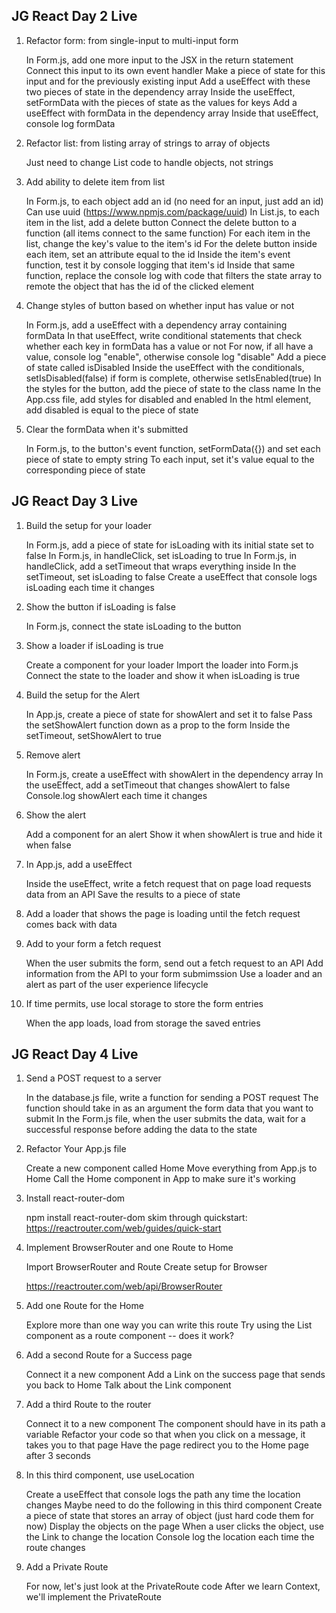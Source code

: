 ## JG React Day 2 Live

1. Refactor form: from single-input to multi-input form

   In Form.js, add one more input to the JSX in the return statement
   Connect this input to its own event handler
   Make a piece of state for this input and for the previously existing input
   Add a useEffect with these two pieces of state in the dependency array
   Inside the useEffect, setFormData with the pieces of state as the values for keys
   Add a useEffect with formData in the dependency array
   Inside that useEffect, console log formData

2. Refactor list: from listing array of strings to array of objects

   Just need to change List code to handle objects, not strings

3. Add ability to delete item from list

   In Form.js, to each object add an id (no need for an input, just add an id)
   Can use uuid (https://www.npmjs.com/package/uuid)
   In List.js, to each item in the list, add a delete button
   Connect the delete button to a function (all items connect to the same function)
   For each item in the list, change the key's value to the item's id
   For the delete button inside each item, set an attribute equal to the id
   Inside the item's event function, test it by console logging that item's id
   Inside that same function, replace the console log with code that filters the state array to remote the object that has the id of the clicked element

4. Change styles of button based on whether input has value or not

   In Form.js, add a useEffect with a dependency array containing formData
   In that useEffect, write conditional statements that check whether each key in formData has a value or not
   For now, if all have a value, console log "enable", otherwise console log "disable"
   Add a piece of state called isDisabled
   Inside the useEffect with the conditionals, setIsDisabled(false) if form is complete, otherwise setIsEnabled(true)
   In the styles for the button, add the piece of state to the class name
   In the App.css file, add styles for disabled and enabled
   In the html element, add disabled is equal to the piece of state

5. Clear the formData when it's submitted

   In Form.js, to the button's event function, setFormData({}) and set each piece of state to empty string
   To each input, set it's value equal to the corresponding piece of state

## JG React Day 3 Live

1. Build the setup for your loader

   In Form.js, add a piece of state for isLoading with its initial state set to false
   In Form.js, in handleClick, set isLoading to true
   In Form.js, in handleClick, add a setTimeout that wraps everything inside
   In the setTimeout, set isLoading to false
   Create a useEffect that console logs isLoading each time it changes

2. Show the button if isLoading is false

   In Form.js, connect the state isLoading to the button

3. Show a loader if isLoading is true

   Create a component for your loader
   Import the loader into Form.js
   Connect the state to the loader and show it when isLoading is true

4. Build the setup for the Alert

   In App.js, create a piece of state for showAlert and set it to false
   Pass the setShowAlert function down as a prop to the form
   Inside the setTimeout, setShowAlert to true

5. Remove alert

   In Form.js, create a useEffect with showAlert in the dependency array
   In the useEffect, add a setTimeout that changes showAlert to false
   Console.log showAlert each time it changes

6. Show the alert

   Add a component for an alert
   Show it when showAlert is true and hide it when false

7. In App.js, add a useEffect

   Inside the useEffect, write a fetch request that on page load requests data from an API
   Save the results to a piece of state

8. Add a loader that shows the page is loading until the fetch request comes back with data

9. Add to your form a fetch request

   When the user submits the form, send out a fetch request to an API
   Add information from the API to your form submimssion
   Use a loader and an alert as part of the user experience lifecycle

10. If time permits, use local storage to store the form entries

    When the app loads, load from storage the saved entries

## JG React Day 4 Live

1. Send a POST request to a server

   In the database.js file, write a function for sending a POST request
   The function should take in as an argument the form data that you want to submit
   In the Form.js file, when the user submits the data, wait for a successful response
   before adding the data to the state

2. Refactor Your App.js file

   Create a new component called Home
   Move everything from App.js to Home
   Call the Home component in App to make sure it's working

3. Install react-router-dom

   npm install react-router-dom
   skim through quickstart: https://reactrouter.com/web/guides/quick-start

4. Implement BrowserRouter and one Route to Home

   Import BrowserRouter and Route
   Create setup for Browser

   https://reactrouter.com/web/api/BrowserRouter

5. Add one Route for the Home

   Explore more than one way you can write this route
   Try using the List component as a route component -- does it work?

6. Add a second Route for a Success page

   Connect it a new component
   Add a Link on the success page that sends you back to Home
   Talk about the Link component

7. Add a third Route to the router

   Connect it to a new component
   The component should have in its path a variable
   Refactor your code so that when you click on a message,
   it takes you to that page
   Have the page redirect you to the Home page after 3 seconds

8. In this third component, use useLocation

   Create a useEffect that console logs the path any time the location changes
   Maybe need to do the following in this third component
   Create a piece of state that stores an array of object (just hard code them for now)
   Display the objects on the page
   When a user clicks the object, use the Link to change the location
   Console log the location each time the route changes

9. Add a Private Route

   For now, let's just look at the PrivateRoute code
   After we learn Context, we'll implement the PrivateRoute
